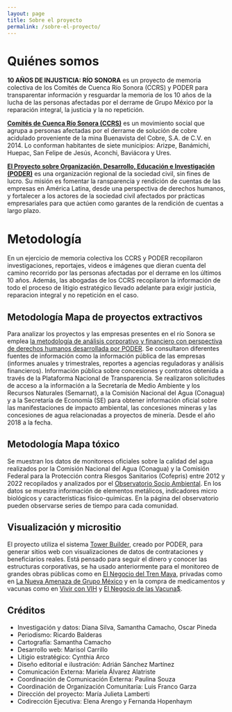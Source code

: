 ```yaml
---
layout: page
title: Sobre el proyecto
permalink: /sobre-el-proyecto/
---
```


# Quiénes somos

**10 AÑOS DE INJUSTICIA: RÍO SONORA** es un proyecto de memoria colectiva de los Comités de Cuenca Río Sonora (CCRS) y PODER para transparentar información y resguardar la memoria de los 10 años de la lucha de las personas afectadas por el derrame de Grupo México por la reparación integral, la justicia y la no repetición.

[**Comités de Cuenca Río Sonora (CCRS)**](https://comitescuencariosonora.wordpress.com/) es un movimiento social que agrupa a personas afectadas por el derrame de solución de cobre acidulado proveniente de la mina Buenavista del Cobre, S.A. de C.V. en 2014. Lo conforman habitantes de siete municipios: Arizpe, Banámichi, Huepac, San Felipe de Jesús, Aconchi, Baviácora y Ures.

[**El Proyecto sobre Organización, Desarrollo, Educación e Investigación (PODER)**](https://poderlatam.org/) es una organización regional de la sociedad civil, sin fines de lucro. Su misión es fomentar la ransparencia y rendición de cuentas de las empresas en América Latina, desde una perspectiva de derechos humanos, y fortalecer a los actores de la sociedad civil afectados por prácticas empresariales para que actúen como garantes de la rendición de cuentas a largo plazo.

# Metodología

En un ejercicio de memoria colectiva los CCRS y PODER recopilaron investigaciones, reportajes, videos e imágenes que dieran cuenta del camino recorrido por las personas afectadas por el derrame en los últimos 10 años. Además, las abogadas de los CCRS recopilaron la información de todo el proceso de litigio estratégico llevado adelante para exigir justicia, reparacion integral y no repetición en el caso.

## Metodología Mapa de proyectos extractivos

Para analizar los proyectos y las empresas presentes en el río Sonora se emplea [la metodología de análisis corporativo y financiero con perspectiva de derechos humanos desarrollada por PODER](https://poderlatam.org/metodologia-de-poder-para-la-investigacion-estrategica/). Se consultaron diferentes fuentes de información como la información pública de las empresas (informes anuales y trimestrales, reportes a agencias reguladoras y análisis financieros). Información pública sobre concesiones y contratos obtenida a través de la Plataforma Nacional de Transparencia. Se realizaron solicitudes de acceso a la información a la Secretaría de Medio Ambiente y los Recursos Naturales (Semarnat), a la Comisión Nacional del Agua (Conagua) y a la Secretaría de Economía (SE) para obtener información oficial sobre las manifestaciones de impacto ambiental, las concesiones mineras y las concesiones de agua relacionadas a proyectos de minería. Desde el año 2018 a la fecha.

## Metodología Mapa tóxico

Se muestran los datos de monitoreos oficiales sobre la calidad del agua realizados por la Comisión Nacional del Agua (Conagua) y la Comisión Federal para la Protección contra Riesgos Sanitarios (Cofepris) entre 2012 y 2022 recopilados y analizados por el [Observatorio Socio Ambiental](https://observatorio-socio-ambiental.mx/data/calidad.html). En los datos se muestra información de elementos metálicos, indicadores micro biológicos y características físico-químicas. En la página del observatorio pueden observarse series de tiempo para cada comunidad.

## Visualización y micrositio

El proyecto utiliza el sistema [Tower Builder](https://towerbuilder.readthedocs.io/es/latest/index.html), creado por PODER, para generar sitios web con visualizaciones de datos de contrataciones y beneficiarios reales. Está pensado para seguir el dinero y conocer las estructuras corporativas, se ha usado anteriormente para el monitoreo de grandes obras públicas como en [El Negocio del Tren Maya](https://trenmaya.poderlatam.org/#/), privadas como en [La Nueva Amenaza de Grupo México](https://poderlatam.org/project/la-nueva-amenaza-de-grupo-mexico/) y en la compra de medicamentos y vacunas como en [Vivir con VIH](https://vivirconvih.org/) y [El Negocio de las Vacuna$](https://poderlatam.org/el-negocio-de-las-vacunas/#/vacunas-2023/).

## Créditos

-	Investigación y datos: Diana Silva, Samantha Camacho, Oscar Pineda
-	Periodismo: Ricardo Balderas
-	Cartografía: Samantha Camacho
-	Desarrollo web: Marisol Carrillo
-	Litigio estratégico: Cynthia Arco
-	Diseño editorial e ilustración: Adrián Sánchez Martínez
-	Comunicación Externa: Mariela Álvarez Alatriste
-	Coordinación de Comunicación Externa: Paulina Souza
-	Coordinación de Organización Comunitaria: Luis Franco Garza
-	Dirección del proyecto: María Julieta Lamberti
-	Codirección Ejecutiva: Elena Arengo y Fernanda Hopenhaym
<br>
<br>
